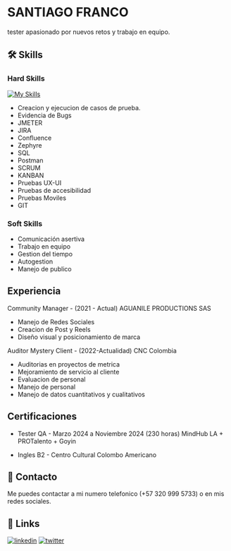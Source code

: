 # SANTIAGO FRANCO 

tester apasionado por nuevos retos y trabajo en equipo.




## 🛠 Skills
### Hard Skills
[![My Skills](https://skillicons.dev/icons?i=mysql,postman,figma,git,github)](https://skillicons.dev)
- Creacion y ejecucion de casos de prueba.
- Evidencia de Bugs
- JMETER
- JIRA
- Confluence
- Zephyre
- SQL
- Postman
- SCRUM
- KANBAN
- Pruebas UX-UI
- Pruebas de accesibilidad
- Pruebas Moviles
- GIT

### Soft Skills 
- Comunicación asertiva
- Trabajo en equipo
- Gestion del tiempo
- Autogestion
- Manejo de publico



## Experiencia
Community Manager - (2021 - Actual) AGUANILE PRODUCTIONS SAS
- Manejo de Redes Sociales
- Creacion de Post y Reels
- Diseño visual y posicionamiento de marca

Auditor Mystery Client - (2022-Actualidad) CNC Colombia
- Auditorias en proyectos de metrica
- Mejoramiento de servicio al cliente
- Evaluacion de personal 
- Manejo de personal
- Manejo de datos cuantitativos y cualitativos







## Certificaciones
- Tester QA - Marzo 2024 a Noviembre 2024 (230 horas) MindHub LA + PROTalento + Goyin

- Ingles B2 - Centro Cultural Colombo Americano


## 🚀 Contacto
Me puedes contactar a mi numero telefonico (+57 320 999 5733) o en mis redes sociales.




## 🔗 Links

[![linkedin](https://img.shields.io/badge/linkedin-0A66C2?style=for-the-badge&logo=linkedin&logoColor=white)](https://www.linkedin.com/)
[![twitter](https://img.shields.io/badge/twitter-1DA1F2?style=for-the-badge&logo=twitter&logoColor=white)](https://twitter.com/)
